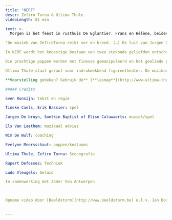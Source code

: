 ```yaml
---
title: "NERF"
descr: Zefiro Torna & Ultima Thule
videoLength: 81 min

text: >-
  Morgen is het feest in rusthuis De Eglantier. Frans en Hélène, beiden 106, vieren hun 80 jaar samen. Maar midden in de nacht zit Frans naar haar te kijken. Dat is Hélène niet meer. Dat zijn haar contouren, maar dan slecht ingekleurd. Help, Frans! Help! Hij moet iets doen. Nu. De deur staat op een kier. 't Is de moment! En ineens zijn ze daar: herinneringen, een verhaal over jeugd en ouderdom, stappen en misstappen, waarheid en verzinsel, over lief en leed.

‘De muziek van ZefiroTorna reikt ver en breed. (…) De luit van Jurgen De bruyn wordt ingezet als een typisch continuo-instrument, dat de emoties vet onderstreept. Met nerveus getokkel kan hij een hevig oplopende ruzie aan, of zelfs een Nokia-tune. Geert van der Speeten, De Standaard

In NERF wordt het knoestige bestaan van twee stokoude geliefden ontschorst tot er enkel een dunne kloppende levensader overblijft. Ontroerende, treurige, komische dialogen en taferelen maken deel uit van een ononderbroken zinnebeeldige metamorfose. Figuren transformeren, woorden worden overbodig, klanken dunnen uit. Tot hun essentie.

Die prachtige poppen worden met finesse gemanipuleerd en het geoliede poppenspel wordt door virtuoos gezang omhuld. Het maakt Nerf tot een rakend portret van ‘la tendreguerre’ zoals Brel de verweerde maar stevig gewortelde liefde tussen twee mensen definieerde Els van Steenberghe, Focus Knack

Ultima Thule staat garant voor indrukwekkend figurentheater. De muzikanten van Zefiro Torna spinnen een ragfijn net doorheen de voorstelling. Hun queeste naar het 'betere levenslied' leidt naar verassende plaats- en tijdsdimensies en vergeten genres.

**Voorstelling gekeken? Gebruik de** [**lesmap**](http://www.ultima-thule.be/wordpress/wp-content/uploads/2014/03/lesmap-NERF.pdf) **voor nog meer plezier.**

##### Credits

Sven Ronsijn: tekst en regie

Tineke Caels, Erik Bassier: spel

Jurgen De bruyn, Soetkin Baptist of Elise Caluwaerts: muziek/spel

Els Van Laethem: muzikaal advies

Wim De Wulf: coaching

Evelyne Meersschaut: poppen/kostuums

Ultima Thule, Zefiro Torna: Scenografie

Rupert Defossez: Techniek

Ludo Vleugels: Geluid

In samenwerking met Zomer Van Antwerpen

‍

Opname video door [Beeldstorm](http://www.beeldstorm.be) o.l.v. Jan Bosteels

‍
---
```

